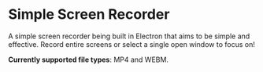 # Simple Screen Recorder
A simple screen recorder being built in Electron that aims to be simple and effective.  Record entire screens or select a single open window to focus on!

**Currently supported file types**:  MP4 and WEBM.
